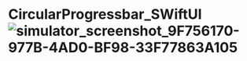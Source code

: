 # CircularProgressbar_SWiftUI![simulator_screenshot_9F756170-977B-4AD0-BF98-33F77863A105](https://user-images.githubusercontent.com/80776756/224471685-93c892f2-b821-46de-8e10-5aaa22701069.png)
